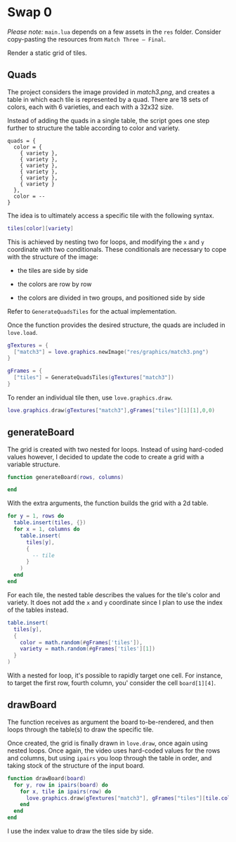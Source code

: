 # Swap 0

_Please note:_ `main.lua` depends on a few assets in the `res` folder. Consider copy-pasting the resources from `Match Three — Final`.

Render a static grid of tiles.

## Quads

The project considers the image provided in _match3.png_, and creates a table in which each tile is represented by a quad. There are 18 sets of colors, each with 6 varieties, and each with a 32x32 size.

Instead of adding the quads in a single table, the script goes one step further to structure the table according to color and variety.

```pseudo
quads = {
  color = {
    { variety },
    { variety },
    { variety },
    { variety },
    { variety },
    { variety }
  },
  color = --
}
```

The idea is to ultimately access a specific tile with the following syntax.

```lua
tiles[color][variety]
```

This is achieved by nesting two for loops, and modifying the `x` and `y` coordinate with two conditionals. These conditionals are necessary to cope with the structure of the image:

- the tiles are side by side

- the colors are row by row

- the colors are divided in two groups, and positioned side by side

Refer to `GenerateQuadsTiles` for the actual implementation.

Once the function provides the desired structure, the quads are included in `love.load`.

```lua
gTextures = {
  ["match3"] = love.graphics.newImage("res/graphics/match3.png")
}

gFrames = {
  ["tiles"] = GenerateQuadsTiles(gTextures["match3"])
}
```

To render an individual tile then, use `love.graphics.draw`.

```lua
love.graphics.draw(gTextures["match3"],gFrames["tiles"][1][1],0,0)
```

## generateBoard

The grid is created with two nested for loops. Instead of using hard-coded values however, I decided to update the code to create a grid with a variable structure.

```lua
function generateBoard(rows, columns)

end
```

With the extra arguments, the function builds the grid with a 2d table.

```lua
for y = 1, rows do
  table.insert(tiles, {})
  for x = 1, columns do
    table.insert(
      tiles[y],
      {
        -- tile
      }
    )
  end
end
```

For each tile, the nested table describes the values for the tile's color and variety. It does not add the `x` and `y` coordinate since I plan to use the index of the tables instead.

```lua
table.insert(
  tiles[y],
  {
    color = math.random(#gFrames['tiles']),
    variety = math.random(#gFrames['tiles'][1])
  }
)
```

With a nested for loop, it's possible to rapidly target one cell. For instance, to target the first row, fourth column, you' consider the cell `board[1][4]`.

## drawBoard

The function receives as argument the board to-be-rendered, and then loops through the table(s) to draw the specific tile.

Once created, the grid is finally drawn in `love.draw`, once again using nested loops. Once again, the video uses hard-coded values for the rows and columns, but using `ipairs` you loop through the table in order, and taking stock of the structure of the input board.

```lua
function drawBoard(board)
  for y, row in ipairs(board) do
    for x, tile in ipairs(row) do
      love.graphics.draw(gTextures["match3"], gFrames["tiles"][tile.color][tile.variety], (x - 1) * 32, (y - 1) * 32)
    end
  end
end
```

I use the index value to draw the tiles side by side.

